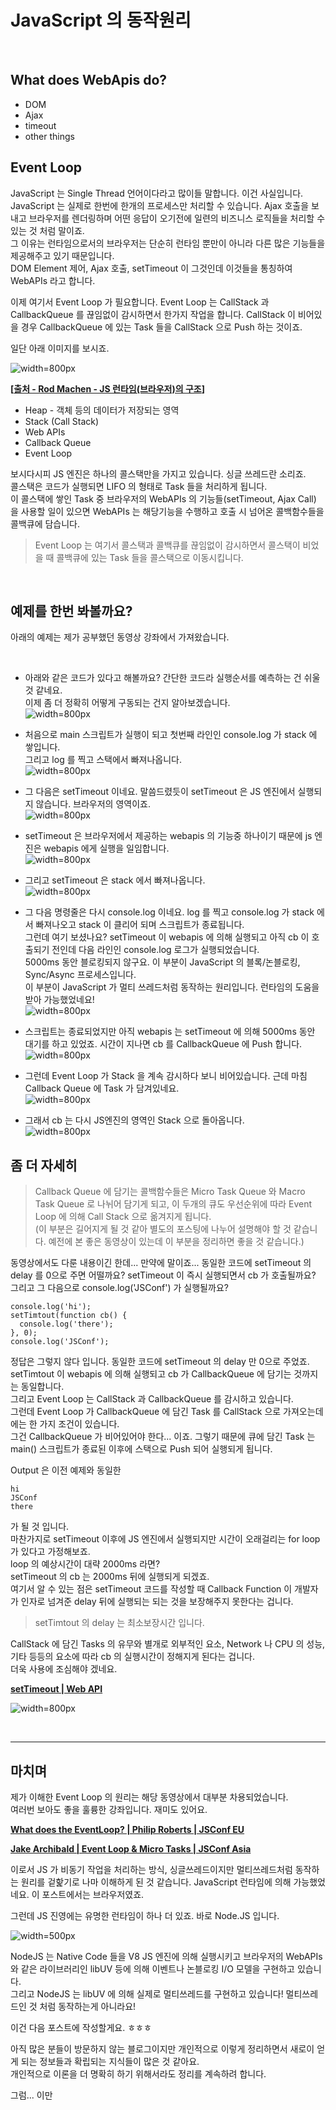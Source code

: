 # JavaScript 의 동작원리

&nbsp;

## What does WebApis do?
* DOM
* Ajax
* timeout
* other things


## Event Loop

JavaScript 는 Single Thread 언어이다라고 많이들 말합니다. 이건 사실입니다.  
JavaScript 는 실제로 한번에 한개의 프로세스만 처리할 수 있습니다. 
Ajax 호출을 보내고 브라우저를 렌더링하며 어떤 응답이 오기전에 일련의 비즈니스 로직들을 처리할 수 있는 것 처럼 말이죠.  
그 이유는 런타임으로서의 브라우저는 단순히 런타임 뿐만이 아니라 다른 많은 기능들을 제공해주고 있기 때문입니다.  
DOM Element 제어, Ajax 호출, setTimeout 이 그것인데 이것들을 통칭하여 WebAPIs 라고 합니다.  

이제 여기서 Event Loop 가 필요합니다. Event Loop 는 CallStack 과 CallbackQueue 를 끊임없이 감시하면서 한가지 작업을 합니다. CallStack 이 비어있을 경우 CallbackQueue 에 있는 Task 들을 CallStack 으로 Push 하는 것이죠.  

일단 아래 이미지를 보시죠. 

![width=800px](/posts/howDoesTheJsWork/structure_of_runtime.png)

**[[출처 - Rod Machen - JS 런타임(브라우저)의 구조](https://codenotcode.com/my-event-loop-beebef81cd46)]**

* Heap - 객체 등의 데이터가 저장되는 영역
* Stack (Call Stack)
* Web APIs
* Callback Queue
* Event Loop

보시다시피 JS 엔진은 하나의 콜스택만을 가지고 있습니다. 싱글 쓰레드란 소리죠.  
콜스택은 코드가 실행되면 LIFO 의 형태로 Task 들을 처리하게 됩니다.  
이 콜스택에 쌓인 Task 중 브라우저의 WebAPIs 의 기능들(setTimeout, Ajax Call) 을 사용할 일이 있으면 WebAPIs 는 해당기능을 수행하고 호출 시 넘어온 콜백함수들을 콜백큐에 담습니다.

> Event Loop 는 여기서 콜스택과 콜백큐를 끊임없이 감시하면서 콜스택이 비었을 때 콜백큐에 있는 Task 들을 콜스택으로 이동시킵니다.

&nbsp;
## 예제를 한번 봐볼까요?
아래의 예제는 제가 공부했던 동영상 강좌에서 가져왔습니다.  

&nbsp;

* 아래와 같은 코드가 있다고 해볼까요? 간단한 코드라 실행순서를 예측하는 건 쉬울것 같네요.  
이제 좀 더 정확히 어떻게 구동되는 건지 알아보겠습니다.  
![width=800px](/posts/howDoesTheJsWork/example1.png)

* 처음으로 main 스크립트가 실행이 되고 첫번째 라인인 console.log 가 stack 에 쌓입니다.  
그리고 log 를 찍고 스택에서 빠져나옵니다.  
![width=800px](/posts/howDoesTheJsWork/example2.png)

* 그 다음은 setTimeout 이네요. 말씀드렸듯이 setTimeout 은 JS 엔진에서 실행되지 않습니다. 브라우저의 영역이죠.  
![width=800px](/posts/howDoesTheJsWork/example3.png)

* setTimeout 은 브라우저에서 제공하는 webapis 의 기능중 하나이기 때문에 js 엔진은 webapis 에게 실행을 일임합니다.  
![width=800px](/posts/howDoesTheJsWork/example4.png)

* 그리고 setTimeout 은 stack 에서 빠져나옵니다.  
![width=800px](/posts/howDoesTheJsWork/example5.png)

* 그 다음 명령줄은 다시 console.log 이네요. log 를 찍고 console.log 가 stack 에서 빠져나오고 stack 이 클리어 되며 스크립트가 종료됩니다.  
그런데 여기 보셨나요? setTimeout 이 webapis 에 의해 실행되고 아직 cb 이 호출되기 전인데 다음 라인인 console.log 로그가 실행되었습니다.  
5000ms 동안 블로킹되지 않구요. 이 부분이 JavaScript 의 블록/논블로킹, Sync/Async 프로세스입니다.  
이 부분이 JavaScript 가 멀티 쓰레드처럼 동작하는 원리입니다. 런타임의 도움을 받아 가능했었네요!  
![width=800px](/posts/howDoesTheJsWork/example6.png)

* 스크립트는 종료되었지만 아직 webapis 는 setTimeout 에 의해 5000ms 동안 대기를 하고 있었죠. 시간이 지나면 cb 를 CallbackQueue 에 Push 합니다.  
![width=800px](/posts/howDoesTheJsWork/example7.png)

* 그런데 Event Loop 가 Stack 을 계속 감시하다 보니 비어있습니다. 근데 마침 Callback Queue 에 Task 가 담겨있네요.  
![width=800px](/posts/howDoesTheJsWork/example8.png)

* 그래서 cb 는 다시 JS엔진의 영역인 Stack 으로 돌아옵니다.  
![width=800px](/posts/howDoesTheJsWork/example9.png)

## 좀 더 자세히

> Callback Queue 에 담기는 콜백함수들은 Micro Task Queue 와 Macro Task Queue 로 나뉘어 담기게 되고, 이 두개의 큐도 우선순위에 따라 Event Loop 에 의해 Call Stack 으로 옮겨지게 됩니다.  
(이 부분은 길어지게 될 것 같아 별도의 포스팅에 나누어 설명해야 할 것 같습니다. 예전에 본 좋은 동영상이 있는데 이 부분을 정리하면 좋을 것 같습니다.)

동영상에서도 다룬 내용이긴 한데... 만약에 말이죠...
동일한 코드에 setTimeout 의 delay 를 0으로 주면 어떨까요? setTimeout 이 즉시 실행되면서 cb 가 호출될까요? 그리고 그 다음으로 console.log('JSConf') 가 실행될까요?  

```
console.log('hi');
setTimtout(function cb() {
  console.log('there');
}, 0);
console.log('JSConf');
```

정답은 그렇지 않다 입니다. 동일한 코드에 setTimeout 의 delay 만 0으로 주었죠.  
setTimtout 이 webapis 에 의해 실행되고 cb 가 CallbackQueue 에 담기는 것까지는 동일합니다.  
그리고 Event Loop 는 CallStack 과 CallbackQueue 를 감시하고 있습니다.  
그런데 Event Loop 가 CallbackQueue 에 담긴 Task 를 CallStack 으로 가져오는데에는 한 가지 조건이 있습니다.  
그건 CallbackQueue 가 비어있어야 한다...  이죠.
그렇기 때문에 큐에 담긴 Task 는 main() 스크립트가 종료된 이후에 스택으로 Push 되어 실행되게 됩니다.

Output 은 이전 예제와 동일한
```
hi
JSConf
there
```
가 될 것 입니다.  
마찬가지로 setTimeout 이후에 JS 엔진에서 실행되지만 시간이 오래걸리는 for loop 가 있다고 가정해보죠.  
loop 의 예상시간이 대략 2000ms 라면?  
setTimeout 의 cb 는 2000ms 뒤에 실행되게 되겠죠.  
여기서 알 수 있는 점은 setTimeout 코드를 작성할 때 Callback Function 이 개발자가 인자로 넘겨준 delay 뒤에 실행되는 되는 것을 보장해주지 못한다는 겁니다.  

> setTimtout 의 delay 는 최소보장시간 입니다.

CallStack 에 담긴 Tasks 의 유무와 별개로 외부적인 요소, Network 나 CPU 의 성능, 기타 등등의 요소에 따라 cb 의 실행시간이 정해지게 된다는 겁니다.  
더욱 사용에 조심해야 겠네요.  

**[setTimeout | Web API](https://developer.mozilla.org/ko/docs/Web/API/setTimeout)**  

![width=800px](/posts/howDoesTheJsWork/setTimeout_Web_API.png)

&nbsp;

---

## 마치며

제가 이해한 Event Loop 의 원리는 해당 동영상에서 대부분 차용되었습니다.  
여러번 보아도 좋을 훌륭한 강좌입니다. 재미도 있어요.  

**[What does the EventLoop? | Philip Roberts | JSConf EU](https://www.youtube.com/watch?v=8aGhZQkoFbQ&list=PLELer7EJwt_zunr35lmkdIWCdfnNPdOWl&index=16)**

**[Jake Archibald | Event Loop & Micro Tasks | JSConf Asia](https://www.youtube.com/watch?v=cCOL7MC4Pl0)**

이로서 JS 가 비동기 작업을 처리하는 방식, 싱글쓰레드이지만 멀티쓰레드처럼 동작하는 원리를 겉핥기로 나마 이해하게 된 것 같습니다. JavaScript 런타임에 의해 가능했었네요. 이 포스트에서는 브라우저였죠.  

그런데 JS 진영에는 유명한 런타임이 하나 더 있죠. 바로 Node.JS 입니다.  

![width=500px](/posts/howDoesTheJsWork/nodejs.png)

NodeJS 는 Native Code 들을 V8 JS 엔진에 의해 실행시키고 브라우저의 WebAPIs 와 같은 라이브러리인 libUV 등에 의해 이벤트나 논블로킹 I/O 모델을 구현하고 있습니다.  
그리고 NodeJS 는 libUV 에 의해 실제로 멀티쓰레드를 구현하고 있습니다! 멀티쓰레드인 것 처럼 동작하는게 아니라요!  

이건 다음 포스트에 작성할게요. ㅎㅎㅎ

아직 많은 분들이 방문하지 않는 블로그이지만 개인적으로 이렇게 정리하면서 새로이 얻게 되는 정보들과 확립되는 지식들이 많은 것 같아요.  
개인적으로 이론을 더 명확히 하기 위해서라도 정리를 계속하려 합니다.  

그럼... 이만  